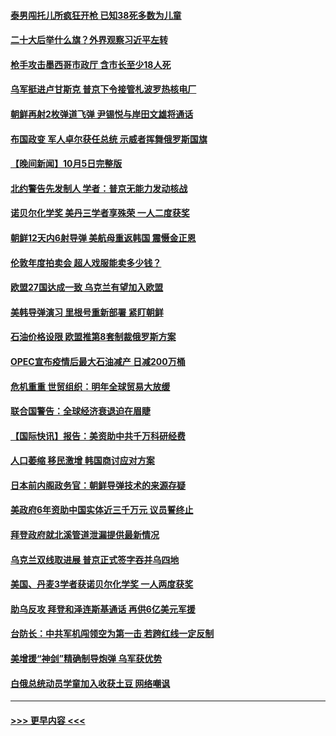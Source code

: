 #### [泰男闯托儿所疯狂开枪 已知38死多数为儿童](../pages/prog202/a103545026.md?t=10061750) 
#### [二十大后举什么旗？外界观察习近平左转](../pages/prog202/a103545008.md?t=10061750) 
#### [枪手攻击墨西哥市政厅 含市长至少18人死](../pages/prog202/a103545000.md?t=10061750) 
#### [乌军挺进卢甘斯克 普京下令接管札波罗热核电厂](../pages/prog202/a103544965.md?t=10061750) 
#### [朝鲜再射2枚弹道飞弹 尹锡悦与岸田文雄将通话](../pages/prog202/a103544917.md?t=10061750) 
#### [布国政变 军人卓尔获任总统 示威者挥舞俄罗斯国旗](../pages/prog202/a103544876.md?t=10061750) 
#### [【晚间新闻】10月5日完整版](../pages/prog202/a103544788.md?t=10061750) 
#### [北约警告先发制人 学者：普京无能力发动核战](../pages/prog202/a103544817.md?t=10061750) 
#### [诺贝尔化学奖 美丹三学者享殊荣 一人二度获奖](../pages/prog202/a103544824.md?t=10061750) 
#### [朝鲜12天内6射导弹 美航母重返韩国 震慑金正恩](../pages/prog202/a103544768.md?t=10061750) 
#### [伦敦年度拍卖会 超人戏服能卖多少钱？](../pages/prog202/a103544714.md?t=10061750) 
#### [欧盟27国达成一致 乌克兰有望加入欧盟](../pages/prog202/a103544699.md?t=10061750) 
#### [美韩导弹演习 里根号重新部署 紧盯朝鲜](../pages/prog202/a103544701.md?t=10061750) 
#### [石油价格设限 欧盟推第8套制裁俄罗斯方案](../pages/prog202/a103544696.md?t=10061750) 
#### [OPEC宣布疫情后最大石油减产 日减200万桶](../pages/prog202/a103544710.md?t=10061750) 
#### [危机重重 世贸组织：明年全球贸易大放缓](../pages/prog202/a103544691.md?t=10061750) 
#### [联合国警告：全球经济衰退迫在眉睫](../pages/prog202/a103544507.md?t=10061750) 
#### [【国际快讯】报告：美资助中共千万科研经费](../pages/prog202/a103544486.md?t=10061750) 
#### [人口萎缩 移民激增 韩国商讨应对方案](../pages/prog202/a103544488.md?t=10061750) 
#### [日本前内阁政务官：朝鲜导弹技术的来源存疑](../pages/prog202/a103544499.md?t=10061750) 
#### [美政府6年资助中国实体近三千万元 议员誓终止](../pages/prog202/a103544367.md?t=10061750) 
#### [拜登政府就北溪管道泄漏提供最新情况](../pages/prog202/a103544463.md?t=10061750) 
#### [乌克兰双线取进展 普京正式签字吞并乌四地](../pages/prog202/a103544484.md?t=10061750) 
#### [美国、丹麦3学者获诺贝尔化学奖 一人两度获奖](../pages/prog202/a103544355.md?t=10061750) 
#### [助乌反攻 拜登和泽连斯基通话 再供6亿美元军援](../pages/prog202/a103544347.md?t=10061750) 
#### [台防长：中共军机闯领空为第一击 若跨红线一定反制](../pages/prog202/a103544339.md?t=10061750) 
#### [美增援“神剑”精确制导炮弹 乌军获优势](../pages/prog202/a103544285.md?t=10061750) 
#### [白俄总统动员学童加入收获土豆 网络嘲讽](../pages/prog202/a103544276.md?t=10061750) 

----
#### [ >>> 更早内容 <<< ](../indexes/prog202-earlier.md)
